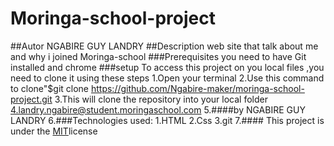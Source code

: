 # Moringa-school-project
##Autor 
NGABIRE GUY LANDRY
##Description
web site that talk about me and why i joined Moringa-school
###Prerequisites
you need to have Git installed and chrome 
###setup
To access this project on you local files ,you need to clone it using these steps
1.Open your terminal 
2.Use this command to clone"$git clone https://github.com/Ngabire-maker/moringa-school-project.git
3.This will clone the repository into your local folder
4.landry.ngabire@student.moringaschool.com
5.####by NGABIRE GUY LANDRY
6.###Technologies used:
    1.HTML
    2.Css
    3.git
7.#### This project is under the [MIT](LICENSE)license
